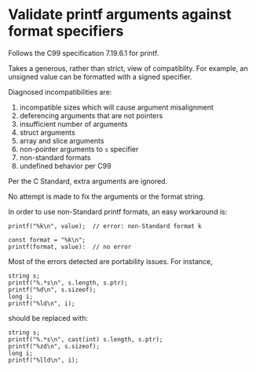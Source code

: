 # Validate printf arguments against format specifiers

Follows the C99 specification 7.19.6.1 for printf.

Takes a generous, rather than strict, view of compatiblity.
For example, an unsigned value can be formatted with a signed specifier.

Diagnosed incompatibilities are:

1. incompatible sizes which will cause argument misalignment
2. deferencing arguments that are not pointers
3. insufficient number of arguments
4. struct arguments
5. array and slice arguments
6. non-pointer arguments to `s` specifier
7. non-standard formats
8. undefined behavior per C99

Per the C Standard, extra arguments are ignored.

No attempt is made to fix the arguments or the format string.

In order to use non-Standard printf formats, an easy workaround is:

```
printf("%k\n", value);  // error: non-Standard format k
```
```
const format = "%k\n";
printf(format, value):  // no error
```

Most of the errors detected are portability issues. For instance,

```
string s;
printf("%.*s\n", s.length, s.ptr);
printf("%d\n", s.sizeof);
long i;
printf("%ld\n", i);
```
should be replaced with:
```
string s;
printf("%.*s\n", cast(int) s.length, s.ptr);
printf("%zd\n", s.sizeof);
long i;
printf("%lld\n", i);
```

